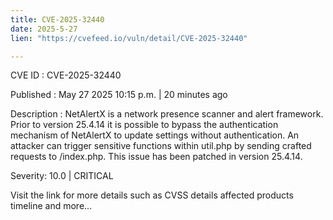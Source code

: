 ```yaml
---
title: CVE-2025-32440
date: 2025-5-27
lien: "https://cvefeed.io/vuln/detail/CVE-2025-32440"

---
```


CVE ID : CVE-2025-32440

Published :  May 27
2025
10:15 p.m. | 20 minutes ago

Description : NetAlertX is a network
presence scanner and alert framework. Prior to version 25.4.14
it is possible to bypass the authentication mechanism of NetAlertX to update settings without authentication. An attacker can trigger sensitive functions within util.php by sending crafted requests to /index.php. This issue has been patched in version 25.4.14.

Severity: 10.0 | CRITICAL

Visit the link for more details
such as CVSS details
affected products
timeline
and more...
